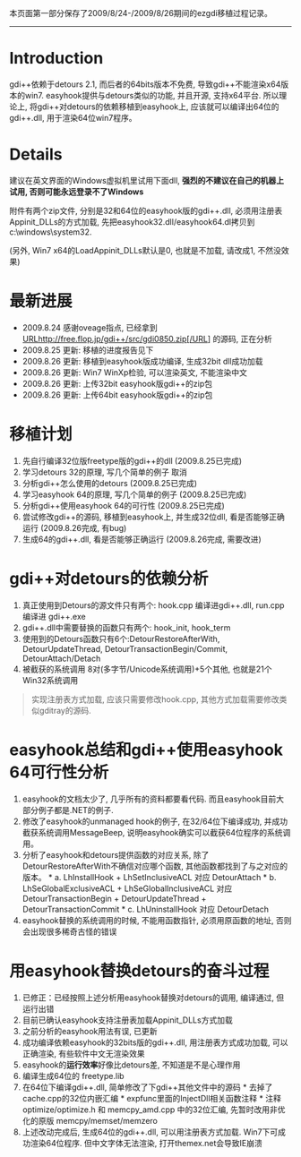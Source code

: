 本页面第一部分保存了2009/8/24-/2009/8/26期间的ezgdi移植过程记录。

---


# Introduction #

gdi++依赖于detours 2.1, 而后者的64bits版本不免费, 导致gdi++不能渲染x64版本的win7. easyhook提供与detours类似的功能, 并且开源, 支持x64平台. 所以理论上, 将gdi++对detours的依赖移植到easyhook上, 应该就可以编译出64位的gdi++.dll, 用于渲染64位win7程序。

# Details #

建议在英文界面的Windows虚拟机里试用下面dll, **强烈的不建议在自己的机器上试用, 否则可能永远登录不了Windows**

附件有两个zip文件, 分别是32和64位的easyhook版的gdi++.dll, 必须用注册表Appinit\_DLLs的方式加载, 先把easyhook32.dll/easyhook64.dl拷贝到c:\windows\system32.

(另外, Win7 x64的LoadAppinit\_DLLs默认是0, 也就是不加载, 请改成1, 不然没效果)

# 最新进展 #

  * 2009.8.24 感谢oveage指点, 已经拿到 [URL](URL.md)http://free.flop.jp/gdi++/src/gdi0850.zip[/URL] 的源码, 正在分析
  * 2009.8.25 更新: 移植的进度报告见下
  * 2009.8.26 更新: 移植到easyhook版成功编译, 生成32bit dll成功加载
  * 2009.8.26 更新: Win7 WinXp检验, 可以渲染英文, 不能渲染中文
  * 2009.8.26 更新: 上传32bit easyhook版gdi++的zip包
  * 2009.8.26 更新: 上传64bit easyhook版gdi++的zip包

# 移植计划 #

  1. 先自行编译32位版freetype版的gdi++的dll (2009.8.25已完成)
  1. 学习detours 32的原理, 写几个简单的例子 取消
  1. 分析gdi++怎么使用的detours (2009.8.25已完成)
  1. 学习easyhook 64的原理, 写几个简单的例子 (2009.8.25已完成)
  1. 分析gdi++使用easyhook 64的可行性 (2009.8.25已完成)
  1. 尝试修改gdi++的源码, 移植到easyhook上, 并生成32位dll, 看是否能够正确运行 (2009.8.26完成, 有bug)
  1. 生成64的gdi++.dll, 看是否能够正确运行 (2009.8.26完成, 需要改进)

# gdi++对detours的依赖分析 #

  1. 真正使用到Detours的源文件只有两个: hook.cpp 编译进gdi++.dll, run.cpp编译进 gdi++.exe
  1. gdi++.dll中需要替换的函数只有两个: hook\_init, hook\_term
  1. 使用到的Detours函数只有6个:DetourRestoreAfterWith, DetourUpdateThread, DetourTransactionBegin/Commit, DetourAttach/Detach
  1. 被截获的系统调用 8对(多字节/Unicode系统调用)+5个其他, 也就是21个Win32系统调用
> 实现注册表方式加载, 应该只需要修改hook.cpp, 其他方式加载需要修改类似gditray的源码.

# easyhook总结和gdi++使用easyhook 64可行性分析 #

  1. easyhook的文档太少了, 几乎所有的资料都要看代码. 而且easyhook目前大部分例子都是.NET的例子.
  1. 修改了easyhook的unmanaged hook的例子, 在32/64位下编译成功, 并成功截获系统调用MessageBeep, 说明easyhook确实可以截获64位程序的系统调用。
  1. 分析了easyhook和detours提供函数的对应关系, 除了DetourRestoreAfterWith不确信对应哪个函数, 其他函数都找到了与之对应的版本。
    * a. LhInstallHook + LhSetInclusiveACL 对应 DetourAttach
    * b. LhSeGlobalExclusiveACL + LhSeGlobalInclusiveACL 对应 DetourTransactionBegin + DetourUpdateThread + DetourTransactionCommit
    * c. LhUninstallHook 对应 DetourDetach
  1. easyhook替换的系统调用的时候, 不能用函数指针, 必须用原函数的地址, 否则会出现很多稀奇古怪的错误

# 用easyhook替换detours的奋斗过程 #

  1. 已修正：已经按照上述分析用easyhook替换对detours的调用, 编译通过, 但运行出错
  1. 目前已确认easyhook支持注册表加载Appinit\_DLLs方式加载
  1. 之前分析的easyhook用法有误, 已更新
  1. 成功编译依赖easyhook的32bits版的gdi++.dll, 用注册表方式成功加载, 可以正确渲染, 有些软件中文无渲染效果
  1. easyhook的**运行效率**好像比detours差, 不知道是不是心理作用
  1. 编译生成64位的 freetype.lib
  1. 在64位下编译gdi++.dll, 简单修改了下gdi++其他文件中的源码
    * 去掉了cache.cpp的32位内嵌汇编
    * expfunc里面的InjectDll相关函数注释
    * 注释 optimize/optimize.h 和 memcpy\_amd.cpp 中的32位汇编, 先暂时改用非优化的原版 memcpy/memset/memzero
  1. 上述改动完成后, 生成64位的gdi++.dll, 可以用注册表方式加载. Win7下可成功渲染64位程序. 但中文字体无法渲染, 打开themex.net会导致IE崩溃